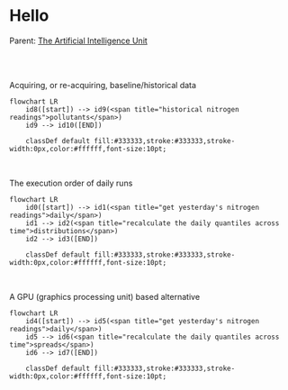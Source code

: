 # Hello

Parent: [The Artificial Intelligence Unit](https://github.com/theartificialintelligenceunit)

<br>
<br>

Acquiring, or re-acquiring, baseline/historical data

```mermaid
flowchart LR   
    id8([start]) --> id9(<span title="historical nitrogen readings">pollutants</span>)
    id9 --> id10([END])
    
    classDef default fill:#333333,stroke:#333333,stroke-width:0px,color:#ffffff,font-size:10pt;
```

<br>

The execution order of daily runs

```mermaid
flowchart LR   
    id0([start]) --> id1(<span title="get yesterday's nitrogen readings">daily</span>)
    id1 --> id2(<span title="recalculate the daily quantiles across time">distributions</span>)
    id2 --> id3([END])
    
    classDef default fill:#333333,stroke:#333333,stroke-width:0px,color:#ffffff,font-size:10pt;
```

<br>

A GPU (graphics processing unit) based alternative

```mermaid
flowchart LR   
    id4([start]) --> id5(<span title="get yesterday's nitrogen readings">daily</span>)
    id5 --> id6(<span title="recalculate the daily quantiles across time">spreads</span>)
    id6 --> id7([END])
    
    classDef default fill:#333333,stroke:#333333,stroke-width:0px,color:#ffffff,font-size:10pt;
```

<br>
<br>

<br>
<br>

<br>
<br>

<br>
<br>

